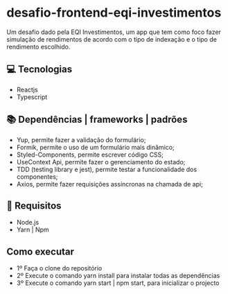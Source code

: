 # desafio-frontend-eqi-investimentos

Um desafio dado pela EQI Investimentos, um app que tem como foco fazer simulação de rendimentos de acordo com o tipo de indexação e o
tipo de rendimento escolhido.

## 💻 Tecnologias

- Reactjs
- Typescript

## 📚 Dependências | frameworks | padrões

- Yup, permite fazer a validação do formulário;
- Formik, permite o uso de um formulário mais dinâmico;
- Styled-Components, permite escrever código CSS;
- UseContext Api, permite fazer o gerenciamento do estado;
- TDD (testing library e jest), permite testar a funcionalidade dos componentes;
- Axios, permite fazer requisições assíncronas na chamada de api;

## 🚀 Requisitos

- Node.js
- Yarn | Npm

## Como executar

- 1º Faça o clone do repositório
- 2º Execute o comando yarn install para instalar todas as dependências
- 3º Execute o comando yarn start | npm start, para inicializar o projecto
